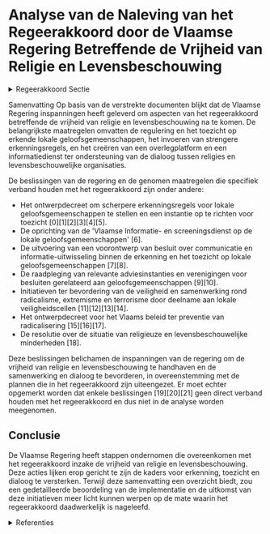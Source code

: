 # Analyse van de Naleving van het Regeerakkoord door de Vlaamse Regering Betreffende de Vrijheid van Religie en Levensbeschouwing

<details>
        <summary>Regeerakkoord Sectie </summary>
        <p>3.2.3 Vrijheid van religie en levensbeschouwing We hebben respect voor religies en niet- confessionele levensbeschouwingen, voor zover zij een scheiding tussen staat en levensbeschouwing erkennen en naleven en elke vorm van religieus of ideologisch geïnspireerd geweld verwerpen. Met de Vlaamse interlevensbeschouwelijke dialoog bieden we geloofsgemeenschappen en seculiere levensbeschouwingen een forum waar ze onderling en met de overheid in gesprek kunnen gaan. Bij conflicten en spanningen verwachten we dat de vertegen-woordigers van de religies en levensbeschou-wingen hun morele autoriteit aanwenden om tot verzoening, begrip en samenwerking op te roepen. We gaan met hen ook de dialoog aan om diversiteit in al haar facetten aanvaardbaar en bespreekbaar te maken. Met name in een samenleving die steeds diverser is, is het cruciaal dat we onze verworvenheden be schermen en het draag-vlak ervoor versterken. De vrijheid van religie en levensbeschouwing moet een vrijheid blijven, zonder risico op represailles wanneer men voor een religie of levensbeschouwing kiest, overstapt naar een andere religie of levensbeschouwing of een religie of levensbeschouwing verlaat. Elke persoon moet het recht hebben om afstand te doen van zijn of haar religie of levensbe-schouwing. We onderzoeken welke initia-tieven in Vlaanderen genomen kunnen worden voor personen die in een situatie verkeren waarin dit niet evident is. </p>
        </details> 

Samenvatting
Op basis van de verstrekte documenten blijkt dat de Vlaamse Regering inspanningen heeft geleverd om aspecten van het regeerakkoord betreffende de vrijheid van religie en levensbeschouwing na te komen. De belangrijkste maatregelen omvatten de regulering en het toezicht op erkende lokale geloofsgemeenschappen, het invoeren van strengere erkenningsregels, en het creëren van een overlegplatform en een informatiedienst ter ondersteuning van de dialoog tussen religies en levensbeschouwelijke organisaties.

De beslissingen van de regering en de genomen maatregelen die specifiek verband houden met het regeerakkoord zijn onder andere:

- Het ontwerpdecreet om scherpere erkenningsregels voor lokale geloofsgemeenschappen te stellen en een instantie op te richten voor toezicht \[0\]\[1\]\[2\]\[3\]\[4\]\[5\].
- De oprichting van de 'Vlaamse Informatie- en screeningsdienst op de lokale geloofsgemeenschappen' \[6\].
- De uitvoering van een voorontwerp van besluit over communicatie en informatie-uitwisseling binnen de erkenning en het toezicht op lokale geloofsgemeenschappen \[7\]\[8\].
- De raadpleging van relevante adviesinstanties en verenigingen voor besluiten gerelateerd aan geloofsgemeenschappen \[9\]\[10\].
- Initiatieven ter bevordering van de veiligheid en samenwerking rond radicalisme, extremisme en terrorisme door deelname aan lokale veiligheidscellen \[11\]\[12\]\[13\]\[14\].
- Het ontwerpdecreet voor het Vlaams beleid ter preventie van radicalisering \[15\]\[16\]\[17\].
- De resolutie over de situatie van religieuze en levensbeschouwelijke minderheden \[18\].

Deze beslissingen belichamen de inspanningen van de regering om de vrijheid van religie en levensbeschouwing te handhaven en de samenwerking en dialoog te bevorderen, in overeenstemming met de plannen die in het regeerakkoord zijn uiteengezet. Er moet echter opgemerkt worden dat enkele beslissingen \[19\]\[20\]\[21\] geen direct verband houden met het regeerakkoord en dus niet in de analyse worden meegenomen.

## Conclusie
De Vlaamse Regering heeft stappen ondernomen die overeenkomen met het regeerakkoord inzake de vrijheid van religie en levensbeschouwing. Deze acties lijken erop gericht te zijn de kaders voor erkenning, toezicht en dialoog te versterken. Terwijl deze samenvatting een overzicht biedt, zou een gedetailleerde beoordeling van de implementatie en de uitkomst van deze initiatieven meer licht kunnen werpen op de mate waarin het regeerakkoord daadwerkelijk is nageleefd.

<details>
        <summary> Referenties</summary>
        **[\[0\]](http://themis.vlaanderen.be/id/resource/d8047b40-4926-11ec-94bb-99a9d1e168fe)** : **(2020-11-13)** Decreet erkenning en toezicht op lokale geloofsgemeenschappen Voorontwerp van decreet tot regeling van de erkenning van en het toezicht op lokale geloofsgemeenschappen en tot wijziging van het decreet... 

**[\[1\]](http://themis.vlaanderen.be/id/resource/8d1e5b70-4924-11ec-94bb-99a9d1e168fe)** : **(2021-03-19)** Erkenning en toezicht lokale geloofsgemeenschappen: wijzigingsdecreet Voorontwerp van decreet tot regeling van de erkenning van en het toezicht op lokale geloofsgemeenschappen en tot wijziging van het... 

**[\[2\]](http://themis.vlaanderen.be/id/nieuwsbrief-info/6177BC8B364ED900080005FC)** : **(2021-10-29)** Erkenningsdecreet lokale geloofsgemeenschappen: aanwijzing Informatie- en screeningsdienst Voorontwerp van besluit van de Vlaamse Regering tot aanwijzing van de bevoegde instantie, vermeld in artikel ... 

**[\[3\]](http://themis.vlaanderen.be/id/nieuwsbrief-info/61AF2F7F364ED9000900061A)** : **(2021-12-10)** Erkenningsdecreet lokale geloofsgemeenschappen: aanwijzing Informatie- en screeningsdienst Ontwerpbesluit van de Vlaamse Regering tot aanwijzing van de bevoegde instantie, vermeld in artikel 18 van he... 

**[\[4\]](http://themis.vlaanderen.be/id/nieuwsbrief-info/60B730D8364ED90008000637)** : **(2021-06-04)** Erkenning en toezicht lokale geloofsgemeenschappen: wijzigingsdecreet Ontwerpdecreet tot regeling van de erkenning van en het toezicht op lokale geloofsgemeenschappen en tot wijziging van het decreet ... 

**[\[5\]](http://themis.vlaanderen.be/id/nieuwsbrief-info/61726501364ED9000800030B)** : **(2021-10-22)** Erkenning en toezicht lokale geloofsgemeenschappen: wijzigingsdecreet Bekrachtiging en afkondiging van het decreet tot regeling van de erkenning van lokale geloofsgemeenschappen, de verplichtingen van... 

**[\[6\]]** : **(2020-05-08)** Conceptnota: “de oprichting van de Vlaamse Informatie- en screeningsdienst op de lokale geloofsgemeenschappen 

**[\[7\]](http://themis.vlaanderen.be/id/nieuwsbrief-info/619DFA11364ED90008000001)** : **(2021-11-26)** Erkenning lokale geloofsgemeenschappen: wijze van communicatie bestuurlijk toezicht Voorontwerp van besluit van de Vlaamse Regering tot uitvoering van het Erkenningsdecreet Lokale Geloofsgemeenschappe... 

**[\[8\]](http://themis.vlaanderen.be/id/nieuwsbrief-info/61FA83DAD5F0FAFA87AFA98F)** : **(2022-02-04)** Erkenning lokale geloofsgemeenschappen: wijze van communicatie bestuurlijk toezicht Voorontwerp van besluit van de Vlaamse Regering tot uitvoering van het Erkenningsdecreet Lokale Geloofsgemeenschappe... 

**[\[9\]](http://themis.vlaanderen.be/id/nieuwsbrief-info/623ADE3A6BB7B593CFC18DAD)** : **(2022-03-25)** Oprichtingsdecreet Vlaams Mensenrechteninstituut Voorontwerp van decreet tot oprichting van een Vlaams Mensenrechteninstituut  Na adviezen van van de SERV, van de Vlaamse Toezichtcommissie voor de ver... 

**[\[10\]](http://themis.vlaanderen.be/id/nieuwsbericht/6501A8673605E1AC863BF073)** : **(2023-09-15)** Bekwaamheidsbewijzen godsdienstleerkrachten en personeelsleden centra voor leerlingenbegeleiding (CLB): wijzigingsbesluit Voorontwerp van besluit van de Vlaamse Regering tot wijziging van het besluit ... 

**[\[11\]](http://themis.vlaanderen.be/id/resource/a96d8f70-4925-11ec-94bb-99a9d1e168fe)** : **(2020-12-18)** Vlaamse deelname aan lokale integrale veiligheidscellen rond radicalisme, extremisme en terrorisme Voorontwerp van decreet houdende de machtiging van de Vlaamse deelnemers aan en de regeling van de mo... 

**[\[12\]](http://themis.vlaanderen.be/id/resource/bff8d9d0-4924-11ec-94bb-99a9d1e168fe)** : **(2021-03-05)** Vlaamse deelname aan lokale integrale veiligheidscellen rond radicalisme, extremisme en terrorisme: machtigingsdecreet Ontwerpdecreet houdende de machtiging van de Vlaamse deelnemers aan en de regelin... 

**[\[13\]](http://themis.vlaanderen.be/id/resource/d43a5e70-4927-11ec-94bb-99a9d1e168fe)** : **(2020-07-17)** Lokale integrale veiligheidscellen rond radicalisme, extremisme en terrorisme (LIVC): regeling modaliteiten deelname Voorontwerp van decreet houdende de machtiging van de Vlaamse deelnemers aan en de ... 

**[\[14\]](http://themis.vlaanderen.be/id/resource/d4ee8f50-8a7a-11ec-b92e-970acd8c80b9)** : **(2020-10-30)** Lokale integrale veiligheidscellen rond radicalisme, extremisme en terrorisme: regeling modaliteiten deelname Vlaamse leden Voorontwerp van decreet houdende de machtiging van de Vlaamse deelnemers aan... 

**[\[15\]](http://themis.vlaanderen.be/id/nieuwsbericht/64A3E4942D77B42474D4F799)** : **(2023-07-07)** Voorontwerp van decreet Vlaams beleid voor preventie radicalisering, extremisme, terrorisme en negatieve polarisatie Voorontwerp van decreet over het Vlaamse beleid voor de preventie van gewelddadige ... 

**[\[16\]](http://themis.vlaanderen.be/id/nieuwsbericht/6513D2433605E1AC863C032B)** : **(2023-09-29)** Voorontwerp van decreet Vlaams beleid voor preventie radicalisering, extremisme, terrorisme en schadelijke polarisatie Voorontwerp van decreet over het Vlaamse beleid voor de preventie van gewelddadig... 

**[\[17\]](http://themis.vlaanderen.be/id/nieuwsbericht/657050DBE2E2C9E5814BECFD)** : **(2023-12-08)** Ontwerpdecreet Vlaams beleid voor preventie radicalisering, extremisme, terrorisme en schadelijke polarisatie Ontwerpdecreet over het Vlaamse beleid voor de preventie van gewelddadige radicalisering, ... 

**[\[18\]]** : **(2020-07-03)** Situatie religieuze en levensbeschouwelijke minderheden in het Midden-Oosten en Noord-Afrika   Resolutie over de situatie van religieuze en levensbeschouwelijke minderheden in het Midden-Oosten en Noo... 

**[\[19\]](http://themis.vlaanderen.be/id/resource/74f97360-4927-11ec-94bb-99a9d1e168fe)** : **(2020-09-18)** Voorwaarden verenigings- en vrijwilligerswerk binnen diensten Vlaamse overheid Voorontwerp van besluit van de Vlaamse Regering tot vaststelling van de voorwaarden voor verenigingswerk en vrijwilligers... 

**[\[20\]](http://themis.vlaanderen.be/id/nieuwsbericht/63FF186793165640DEAF53EC)** : **(2023-03-03)** Oordeel over aanvraag tot vrijstelling van equivalentievoorwaarde voor verschillende anderstalige opleidingen van de Katholieke Universiteit Leuven, de Universiteit Gent, de Vrije Universiteit Brussel... 

**[\[21\]](http://themis.vlaanderen.be/id/resource/d5a40090-4927-11ec-94bb-99a9d1e168fe)** : **(2020-07-17)** Voorwaarden verenigings- en vrijwilligerswerk binnen diensten Vlaamse overheid Voorontwerp van besluit van de Vlaamse Regering tot vaststelling van de voorwaarden voor verenigingswerk en vrijwilligers... 
        </details> 

